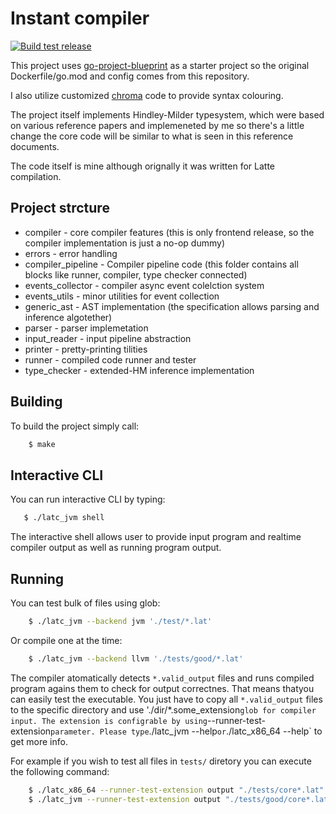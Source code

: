 

# Instant compiler

[![Build test release](https://github.com/styczynski/instant-compiler-go/actions/workflows/release.yml/badge.svg)](https://github.com/styczynski/instant-compiler-go/actions/workflows/release.yml)

This project uses [go-project-blueprint](https://github.com/MartinHeinz/go-project-blueprint) as a starter project so
the original Dockerfile/go.mod and config comes from this repository.

I also utilize customized [chroma](https://github.com/alecthomas/chroma) code to provide syntax colouring.

The project itself implements Hindley-Milder typesystem, which were based on various reference papers and implemeneted by me so there's a little change the core code will be similar to what is seen in this reference documents.

The code itself is mine although orignally it was written for Latte compilation.

## Project strcture

- compiler - core compiler features (this is only frontend release, so the compiler implementation is just a no-op dummy)
- errors - error handling
- compiler_pipeline - Compiler pipeline code (this folder contains all blocks like runner, compiler, type checker connected)
- events_collector - compiler async event colelction system
- events_utils - minor utilities for event collection
- generic_ast - AST implementation (the specification allows parsing and inference algotether)
- parser - parser implemetation
- input_reader - input pipeline abstraction
- printer - pretty-printing tilities
- runner - compiled code runner and tester
- type_checker - extended-HM inference implementation

## Building

To build the project simply call:

```bash
    $ make
```

## Interactive CLI

You can run interactive CLI by typing:
```bash
   $ ./latc_jvm shell
```

The interactive shell allows user to provide input program and realtime compiler output as well as running program output.

## Running

You can test bulk of files using glob:

```bash
    $ ./latc_jvm --backend jvm './test/*.lat'
```

Or compile one at the time:

```bash
    $ ./latc_jvm --backend llvm './tests/good/*.lat'
```

The compiler atomatically detects `*.valid_output` files and runs compiled program agains them to check for output correctnes.
That means thatyou can easily test the executable. You just have to copy all `*.valid_output` files to the specific directory and use './dir/\*.some_extension` glob for compiler input.
The extension is configrable by using `--runner-test-extension` parameter. Please type `./latc_jvm --help` or `./latc_x86_64 --help` to get more info.

For example if you wish to test all files in `tests/` diretory you can execute the following command:
```bash
    $ ./latc_x86_64 --runner-test-extension output "./tests/core*.lat"
    $ ./latc_jvm --runner-test-extension output "./tests/good/core*.lat"
```

